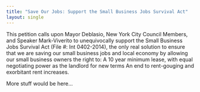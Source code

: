 ```yaml
---
title: "Save Our Jobs: Support the Small Business Jobs Survival Act"
layout: single
---
```


This petition calls upon Mayor Deblasio, New York City Council Members, and
Speaker Mark-Viverito to unequivocally support the Small Business Jobs
Survival Act (File #: Int 0402-2014), the only real solution to ensure that
we are saving our small business jobs and local economy by allowing our small
business owners the right to:
A 10 year minimum lease, with equal negotiating power as the landlord for new terms
An end to rent-gouging and exorbitant rent increases.

More stuff would be here...

